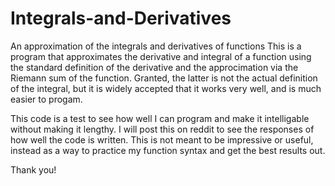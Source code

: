 # Integrals-and-Derivatives
An approximation of the integrals and derivatives of functions
This is a program that approximates the derivative and integral of a function using the standard definition of the derivative and the approcimation via the Riemann sum of the function. Granted, the latter is not the actual definition of the integral, but it is widely accepted that it works very well, and is much easier to progam.

This code is a test to see how well I can program and make it intelligable without making it lengthy. I will post this on reddit to see the responses of how well the code is written. This is not meant to be impressive or useful, instead as a way to practice my function syntax and get the best results out.

Thank you!

